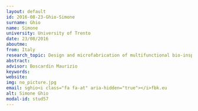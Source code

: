```yaml
---
layout: default 
id: 2016-08-23-Ghio-Simone
surname: Ghio
name: Simone
university: University of Trento
date: 23/08/2016
aboutme: 
from: Italy
research_topic: Design and microfabrication of multifunctional bio-inspires surfaces
abstract: 
advisor: Boscardin Maurizio
keywords: 
website: 
img: no_picture.jpg
email: sghio<i class="fa fa-at" aria-hidden="true"></i>fbk.eu
alt: Simone Ghio
modal-id: stud57
---
```

